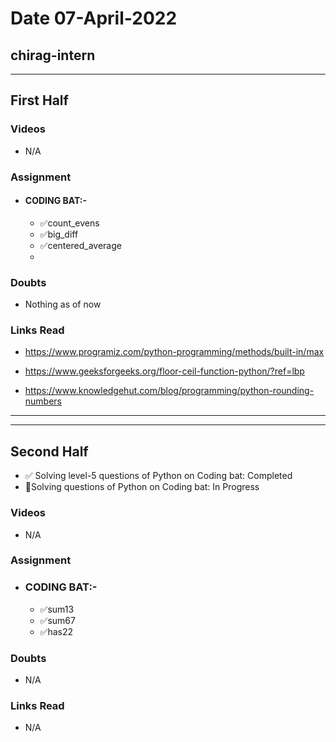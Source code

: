 # Date 07-April-2022

## chirag-intern

<hr>

## First Half

### Videos

- N/A

### Assignment

- #### CODING BAT:-

  - ✅count_evens
  - ✅big_diff
  - ✅centered_average
  -

### Doubts

- Nothing as of now

### Links Read

- https://www.programiz.com/python-programming/methods/built-in/max

- https://www.geeksforgeeks.org/floor-ceil-function-python/?ref=lbp

- https://www.knowledgehut.com/blog/programming/python-rounding-numbers
<hr>
<hr>

## Second Half

- ✅ Solving level-5 questions of Python on Coding bat: Completed
- 🔄Solving questions of Python on Coding bat: In Progress

### Videos

- N/A

### Assignment

- ### CODING BAT:-
  - ✅sum13
  - ✅sum67
  - ✅has22

### Doubts

- N/A

### Links Read

- N/A
